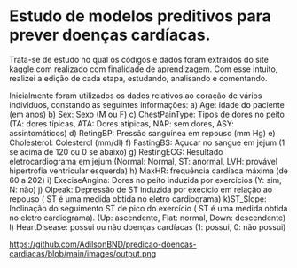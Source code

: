 # Estudo de modelos preditivos para prever doenças cardíacas.

Trata-se de estudo no qual os códigos e dados foram extraídos do site kaggle.com realizado com finalidade de aprendizagem.
Com esse intuito, realizei a edição de cada etapa, estudando, analisando e comentando.

Inicialmente foram utilizados os dados relativos ao coração de vários indivíduos, constando as seguintes informações:
a) Age: idade do paciente (em anos)
b) Sex: Sexo (M ou F)
c) ChestPainType: Tipos de dores no peito (TA: dores típicas, ATA: Dores atípicas, NAP: sem dores, ASY: assintomáticos)
d) RetingBP: Pressão sanguínea em repouso (mm Hg)
e) Cholesterol: Colesterol (mm/dl)
f) FastingBS: Açucar no sangue em jejum (1 se acima de 120 ou 0 se abaixo)
g) RestingECG: Resultado eletrocardiograma em jejum (Normal: Normal, ST: anormal, LVH: provável hipertrofia ventricular esquerda)
h) MaxHR: frequência cardíaca máxima (de 60 a 202)
i) ExeciseAngina: Dores no peito induzida por exercícios (Y: sim, N: não)
j) Olpeak: Depressão de ST induzida por execício em relação ao repouso ( ST é uma medida obtida no eletro cardiograma) 
k)ST_Slope: Inclinação do seguimento ST de pico do exercício ( ST é uma medida obtida no eletro cardiograma). (Up: ascendente, Flat: normal, Down: descendente)
l) HeartDisease: possui ou não doenças cardíacas (1: possui, 0: não possui)


https://github.com/AdilsonBND/predicao-doencas-cardiacas/blob/main/images/output.png
